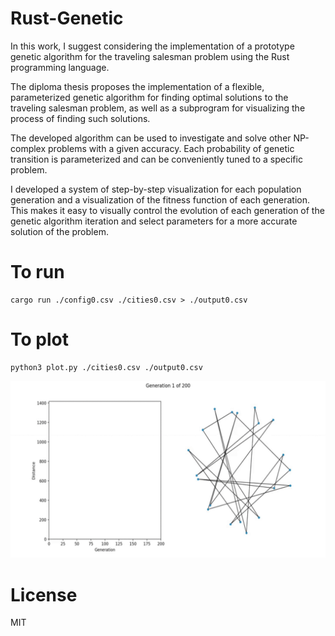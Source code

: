 # Rust-Genetic

In this work, I suggest considering the implementation of a prototype genetic algorithm for the traveling salesman problem using the Rust programming language.

The diploma thesis proposes the implementation of a flexible, parameterized genetic algorithm for finding optimal solutions to the traveling salesman problem, as well as a subprogram for visualizing the process of finding such solutions.

The developed algorithm can be used to investigate and solve other NP-complex problems with a given accuracy. Each probability of genetic transition is parameterized and can be conveniently tuned to a specific problem.

I developed a system of step-by-step visualization for each population generation and a visualization of the fitness function of each generation. This makes it easy to visually control the evolution of each generation of the genetic algorithm iteration and select parameters for a more accurate solution of the problem.

# To run

```
cargo run ./config0.csv ./cities0.csv > ./output0.csv
```

# To plot
```
python3 plot.py ./cities0.csv ./output0.csv
```

![](pict/Video.gif)

# License

MIT
